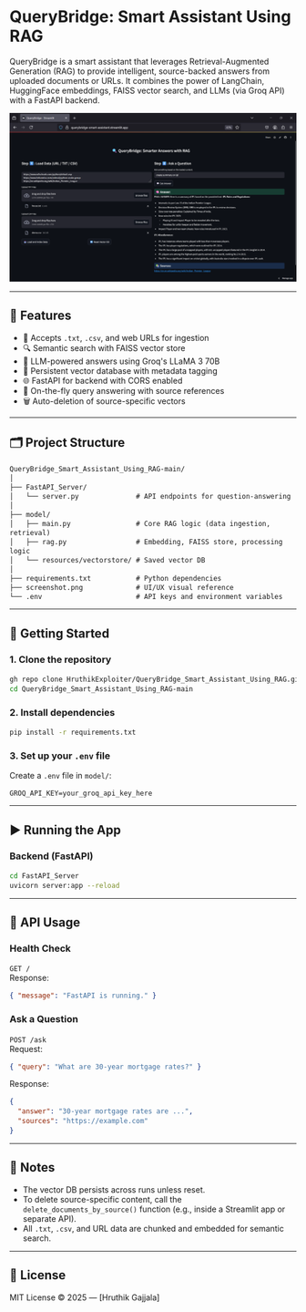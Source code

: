 # QueryBridge: Smart Assistant Using RAG

QueryBridge is a smart assistant that leverages Retrieval-Augmented Generation (RAG) to provide intelligent, source-backed answers from uploaded documents or URLs. It combines the power of LangChain, HuggingFace embeddings, FAISS vector search, and LLMs (via Groq API) with a FastAPI backend.

![Screenshot](screenshot-1.png)

---

## 🔧 Features

- 📁 Accepts `.txt`, `.csv`, and web URLs for ingestion
- 🔍 Semantic search with FAISS vector store
- 🤖 LLM-powered answers using Groq's LLaMA 3 70B
- 🔄 Persistent vector database with metadata tagging
- 🌐 FastAPI for backend with CORS enabled
- 🧠 On-the-fly query answering with source references
- 🗑️ Auto-deletion of source-specific vectors

---

## 🗂️ Project Structure

```
QueryBridge_Smart_Assistant_Using_RAG-main/
│
├── FastAPI_Server/
│   └── server.py              # API endpoints for question-answering
│
├── model/
│   ├── main.py                # Core RAG logic (data ingestion, retrieval)
│   ├── rag.py                 # Embedding, FAISS store, processing logic
│   └── resources/vectorstore/ # Saved vector DB
│
├── requirements.txt           # Python dependencies
├── screenshot.png             # UI/UX visual reference
└── .env                       # API keys and environment variables
```

---

## 🚀 Getting Started

### 1. Clone the repository
```bash
gh repo clone HruthikExploiter/QueryBridge_Smart_Assistant_Using_RAG.git
cd QueryBridge_Smart_Assistant_Using_RAG-main
```

### 2. Install dependencies
```bash
pip install -r requirements.txt
```

### 3. Set up your `.env` file
Create a `.env` file in `model/`:

```env
GROQ_API_KEY=your_groq_api_key_here
```

---

## ▶️ Running the App

### Backend (FastAPI)
```bash
cd FastAPI_Server
uvicorn server:app --reload
```

---

## 🧪 API Usage

### Health Check
`GET /`  
Response:
```json
{ "message": "FastAPI is running." }
```

### Ask a Question
`POST /ask`  
Request:
```json
{ "query": "What are 30-year mortgage rates?" }
```
Response:
```json
{
  "answer": "30-year mortgage rates are ...",
  "sources": "https://example.com"
}
```

---

## 📌 Notes

- The vector DB persists across runs unless reset.
- To delete source-specific content, call the `delete_documents_by_source()` function (e.g., inside a Streamlit app or separate API).
- All `.txt`, `.csv`, and URL data are chunked and embedded for semantic search.

---

## 📃 License

MIT License © 2025 — [Hruthik Gajjala]
